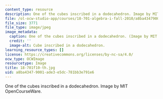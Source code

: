 ```yaml
---
content_type: resource
description: One of the cubes inscribed in a dodecahedron. Image by MIT OpenCourseWare.
file: /ol-ocw-studio-app/courses/18-701-algebra-i-fall-2010/a8ba43479001ade3e5dc781bb3e791e6_18-701f10-th.jpg
file_size: 3771
file_type: image/jpeg
image_metadata:
  caption: One of the cubes inscribed in a dodecahedron. (Image by MIT OpenCourseWare.)
  credit: ''
  image-alt: Cube inscribed in a dodecahedron.
learning_resource_types: []
license: https://creativecommons.org/licenses/by-nc-sa/4.0/
ocw_type: OCWImage
resourcetype: Image
title: 18-701f10-th.jpg
uid: a8ba4347-9001-ade3-e5dc-781bb3e791e6
---
```

One of the cubes inscribed in a dodecahedron. Image by MIT OpenCourseWare.